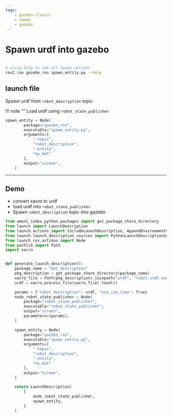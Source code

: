 ```yaml
---
tags:
    - gazebo-classic
    - spawn
    - gazebo
---
```


# Spawn urdf into gazebo

```bash

# using help to see all spawn options
ros2 run gazebo_ros spawn_entity.py --help
```

## launch file
Spawn urdf from `robot_description` topic

!!! note ""
    Load urdf using `robot_state_publisher`

```python
spawn_entity = Node(
        package="gazebo_ros",
        executable="spawn_entity.py",
        arguments=[
            "-topic",
            "robot_description",
            "-entity",
            "my_bot"
        ],
        output="screen",
    )
```

---

## Demo

- convert xacro to urdf
- load urdf into `robot_state_publisher`
- Spawn `robot_description` topic into gazebo


```python
from ament_index_python.packages import get_package_share_directory
from launch import LaunchDescription
from launch.actions import IncludeLaunchDescription, AppendEnvironmentVariable
from launch.launch_description_sources import PythonLaunchDescriptionSource
from launch_ros.actions import Node
from pathlib import Path
import xacro


def generate_launch_description():
    package_name = "bot_description"
    pkg_description = get_package_share_directory(package_name)
    xacro_file = Path(pkg_description).joinpath("urdf", "robot.urdf.xacro").as_posix()
    urdf = xacro.process_file(xacro_file).toxml()

    params = {"robot_description": urdf, "use_sim_time": True}
    node_robot_state_publisher = Node(
        package="robot_state_publisher",
        executable="robot_state_publisher",
        output="screen",
        parameters=[params],
    )

    spawn_entity = Node(
        package="gazebo_ros",
        executable="spawn_entity.py",
        arguments=[
            "-topic",
            "robot_description",
            "-entity",
            "my_bot"
        ],
        output="screen",
    )

    return LaunchDescription(
        [
            node_robot_state_publisher,
            spawn_entity,
        ]
    )

```